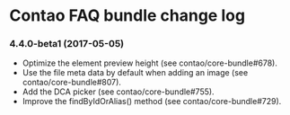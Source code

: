 # Contao FAQ bundle change log

### 4.4.0-beta1 (2017-05-05)

 * Optimize the element preview height (see contao/core-bundle#678).
 * Use the file meta data by default when adding an image (see contao/core-bundle#807).
 * Add the DCA picker (see contao/core-bundle#755).
 * Improve the findByIdOrAlias() method (see contao/core-bundle#729).
